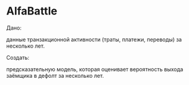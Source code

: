 # AlfaBattle

Дано:

данные транзакционной активности (траты, платежи, переводы) за несколько лет.

Создать:

предсказательную модель, которая оценивает вероятность выхода заёмщика в дефолт за несколько лет.
